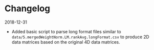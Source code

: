 # Changelog
2018-12-31
  - Added basic script to parse long format files similar to `data/5.mergedWeightNorm.LM.rankAvg.longFormat.csv` to produce 2D data matrices
  based on the original 4D data matrices.